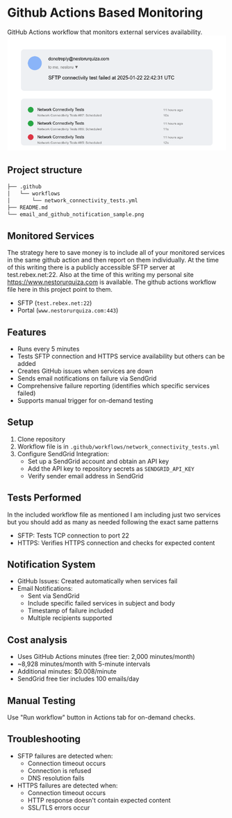 # Github Actions Based Monitoring
GitHub Actions workflow that monitors external services availability.
![Email and GitHub notifications sample](email_and_github_notification_sample.png)

## Project structure
```
├── .github
│   └── workflows
│       └── network_connectivity_tests.yml
├── README.md
└── email_and_github_notification_sample.png
```

## Monitored Services
The strategy here to save money is to include all of your monitored services in the same github action and then report on them individually. At the time of this writing there is a publicly accessible SFTP server at test.rebex.net:22. Also at the time of this writing my personal site https://www.nestorurquiza.com is available. The github actions workflow file here in this project point to them.
* SFTP (`test.rebex.net:22`)
* Portal (`www.nestorurquiza.com:443`)

## Features
* Runs every 5 minutes
* Tests SFTP connection and HTTPS service availability but others can be added
* Creates GitHub issues when services are down
* Sends email notifications on failure via SendGrid
* Comprehensive failure reporting (identifies which specific services failed)
* Supports manual trigger for on-demand testing

## Setup
1. Clone repository
2. Workflow file is in `.github/workflows/network_connectivity_tests.yml`
3. Configure SendGrid Integration:
   * Set up a SendGrid account and obtain an API key
   * Add the API key to repository secrets as `SENDGRID_API_KEY`
   * Verify sender email address in SendGrid

## Tests Performed
In the included workflow file as mentioned I am including just two services but you should add as many as needed following the exact same patterns
* SFTP: Tests TCP connection to port 22
* HTTPS: Verifies HTTPS connection and checks for expected content

## Notification System
* GitHub Issues: Created automatically when services fail
* Email Notifications: 
  * Sent via SendGrid
  * Include specific failed services in subject and body
  * Timestamp of failure included
  * Multiple recipients supported

## Cost analysis
* Uses GitHub Actions minutes (free tier: 2,000 minutes/month)
* ~8,928 minutes/month with 5-minute intervals
* Additional minutes: $0.008/minute
* SendGrid free tier includes 100 emails/day

## Manual Testing
Use "Run workflow" button in Actions tab for on-demand checks.

## Troubleshooting
* SFTP failures are detected when:
  * Connection timeout occurs
  * Connection is refused
  * DNS resolution fails
* HTTPS failures are detected when:
  * Connection timeout occurs
  * HTTP response doesn't contain expected content
  * SSL/TLS errors occur
